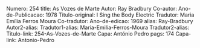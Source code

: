 Numero: 254
title: As Vozes de Marte
Autor: Ray Bradbury
Co-autor: 
Ano-de-Publicacao: 1978
Titulo-original: I Sing the Body Electric
Tradutor: Maria Emília Ferros Moura
Co-tradutor: 
Ano-de-edicao: 1969
alias: Ray-Bradbury
Autor2-alias: 
Tradutor1-alias: Maria-Emilia-Ferros-Moura
Tradutor2-alias: 
Titulo-link: 254-As-Vozes-de-Marte
Capa: António Pedro
pags: 174
Capa-link: Antonio-Pedro